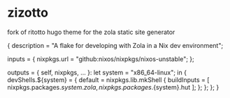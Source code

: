 # zizotto
fork of ritotto hugo theme for the zola static site generator

{
  description = "A flake for developing with Zola in a Nix dev environment";

  inputs = {
    nixpkgs.url = "github:nixos/nixpkgs/nixos-unstable";
  };

  outputs = { self, nixpkgs, ... }:
    let
      system = "x86_64-linux";
    in {
      devShells.${system} = {
        default = nixpkgs.lib.mkShell {
          buildInputs = [
            nixpkgs.packages.${system}.zola,
            nixpkgs.packages.${system}.hut
          ];
        };
      };
    };
}
